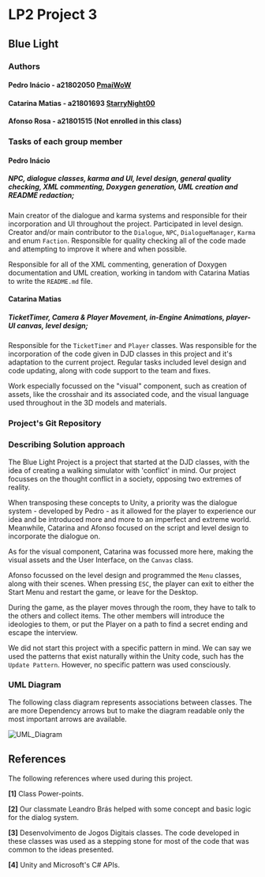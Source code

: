 # LP2 Project 3

## Blue Light

### Authors

#### Pedro Inácio - a21802050 [PmaiWoW](https://github.com/PmaiWoW)

#### Catarina Matias - a21801693 [StarryNight00](https://github.com/StarryNight00)

#### Afonso Rosa - a21801515 (Not enrolled in this class)

### Tasks of each group member

#### Pedro Inácio 

##### NPC, dialogue classes, karma and UI, level design, general quality checking, XML commenting, Doxygen generation, UML creation and README redaction;

Main creator of the dialogue and karma systems and responsible for their
incorporation and UI throughout the project. Participated in level design.
Creator and/or main contributor to the `Dialogue`, `NPC`, `DialogueManager`,
`Karma` and enum `Faction`. Responsible for quality checking all of the code
made and attempting to improve it where and when possible.

Responsible for all of the XML commenting, generation of Doxygen documentation
and UML creation, working in tandom with Catarina Matias to write the `README.md` file.

#### Catarina Matias

##### TicketTimer, Camera & Player Movement, in-Engine Animations, player-UI canvas, level design;

Responsible for the `TicketTimer` and `Player` classes. Was responsible for the incorporation of the code given in DJD classes in this project and it's adaptation to the current project. Regular tasks included level design and code updating, along with code support to the team and fixes.

Work especially focussed on the "visual" component, such as creation of assets, like the crosshair and its associated code, and the visual language used throughout in the 3D models and materials.

### Project's Git Repository

<???>

### Describing Solution approach

The Blue Light Project is a project that started at the DJD classes, with the idea of creating a walking simulator with 'conflict' in mind. Our project focusses on the thought conflict in a society, opposing two extremes of reality.

When transposing these concepts to Unity, a priority was the dialogue system - developed by Pedro - as it allowed for the player to experience our idea and be introduced more and more to an imperfect and extreme world. Meanwhile, Catarina and Afonso focused on the script and level design to incorporate the dialogue on.

As for the visual component, Catarina was focussed more here, making the visual assets and the User Interface, on the `Canvas` class.

Afonso focussed on the level design and programmed the `Menu` classes, along with their scenes. When pressing `ESC`, the player can exit to either the Start Menu and restart the game, or leave for the Desktop.

During the game, as the player moves through the room, they have to talk to the others and collect items. The other members will introduce the ideologies to them, or put the Player on a path to find a secret ending and escape the interview.

We did not start this project with a specific pattern in mind. We can say we used the patterns that exist naturally within the Unity code, such has the `Update Pattern`. However, no specific pattern was used consciously.

### UML Diagram

The following class diagram represents associations between classes. The are more Dependency arrows but to make the diagram readable only the most important arrows are available.

![UML_Diagram](UML_Diagram.png)

## References

The following references where used during this project.

**[1]** Class Power-points.

**[2]** Our classmate Leandro Brás helped with some concept and basic logic for the dialog system.

**[3]** Desenvolvimento de Jogos Digitais classes. The code developed in these classes was used as a stepping stone for most of the code that was common to the ideas presented.

**[4]** Unity and Microsoft's C# APIs.
